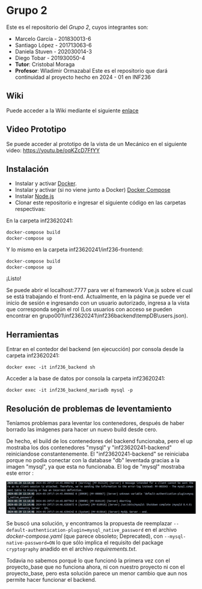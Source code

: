 # Grupo 2

Este es el repositorio del *Grupo 2*, cuyos integrantes son:

* Marcelo García - 201830013-6
* Santiago López - 201713063-6
* Daniela Stuven - 202030014-3
* Diego Tobar - 201930050-4
* **Tutor**: Cristobal Moraga
* **Profesor**: Wladimir Ormazabal
Este es el repositorio que dará continuidad al proyecto hecho en 2024 - 01 en INF236
## Wiki

Puede acceder a la Wiki mediante el siguiente [enlace](https://gitlab.com/inf236-2024-1/grupo001/-/wikis/home)

## Video Prototipo

Se puede acceder al prototipo de la vista de un Mecánico en el siguiente video: https://youtu.be/oqKZcD7FfYY

## Instalación

* Instalar y activar [Docker](https://docs.docker.com/engine/install/).
* Instalar y activar (si no viene junto a Docker) [Docker Compose](https://docs.docker.com/compose/install/)
* Instalar [Node.js](https://nodejs.org/en/download)
* Clonar este repositorio e ingresar el siguiente código en las carpetas respectivas:

En la carpeta inf23620241:

```
docker-compose build
docker-compose up
```

Y lo mismo en la carpeta inf23620241/inf236-frontend:

```
docker-compose build
docker-compose up
```

¡Listo!

Se puede abrir el localhost:7777 para ver el framework Vue.js sobre el cual se está trabajando el front-end. Actualmente, en la página se puede ver el inicio de sesión e ingresando con un usuario autorizado, ingresa a la vista que corresponda según el rol (Los usuarios con acceso se pueden encontrar en grupo001\inf23620241\inf236backend\tempDB\users.json). 


## Herramientas

Entrar en el contedor del backend (en ejecucción) por consola desde la carpeta inf23620241:

```
docker exec -it inf236_backend sh
```

Acceder a la base de datos por consola la carpeta inf23620241:

```
docker exec -it inf236_backend_mariadb mysql -p
```



## Resolución de problemas de leventamiento

Teníamos problemas para leventar los contenedores, después de haber borrado las imágenes para hacer un nuevo build desde cero.

De hecho, el build de los contenedores del backend funcionaba, pero el up mostraba los dos contenedores "mysql" y "inf23620241-backend" reiniciandose constantenemente. El "inf23620241-backend" se reiniciaba porque no podia conectar con la database "db" leventada gracias a la imagen "mysql", ya que esta no funcionaba. El log de "mysql" mostraba este error :

![LogErrorMysql](<img\LogErrorMysql29-05-2024.jpg>)


Se buscó una solución, y encontramos la propuesta de reemplazar `--default-authentication-plugin=mysql_native_password` en el archivo _docker-compose.yaml_ (que parece obsoleto; Deprecated), con `--mysql-native-password=ON` lo que sólo implica el requisito del package `cryptography` anadido en el archivo _requirements.txt_.

Todavia no sabemos porqué lo que funcionó la primera vez con el proyecto_base que no funciona ahora, ni con nuestro proyecto ni con el proyecto_base, pero esta solución parece un menor cambio que aun nos permite hacer funcionar el backend.